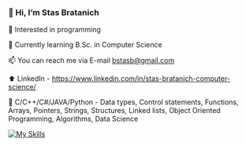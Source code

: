 ### 👋 Hi, I’m Stas Bratanich

👀 Interested in programming

🌱 Currently learning B.Sc. in Computer Science

📫 You can reach me via E-mail bstasb@gmail.com

⬆️ LinkedIn - https://www.linkedin.com/in/stas-bratanich-computer-science/

📝 C/C++/C#/JAVA/Python - Data types, Control statements, Functions, Arrays, Pointers, Strings, Structures, Linked lists, Object Oriented Programming, Algorithms, Data Science

[![My Skills](https://skillicons.dev/icons?i=c,c++,cs,java,py,html,css)](https://skillicons.dev)

<!--
**StasBratanich/StasBratanich** is a ✨ _special_ ✨ repository because its `README.md` (this file) appears on your GitHub profile.

Here are some ideas to get you started:

- 🔭 I’m currently working on ...
- 🌱 I’m currently learning ...
- 👯 I’m looking to collaborate on ...
- 🤔 I’m looking for help with ...
- 💬 Ask me about ...
- 📫 How to reach me: ...
- 😄 Pronouns: ...
- ⚡ Fun fact: ...
-->
